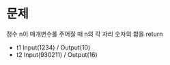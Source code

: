 # 문제
정수 n이 매개변수롤 주어질 때
n의 각 자리 숫자의 합을 return

- t1 Input(1234) / Output(10)
- t2 Input(930211) / Output(16)
